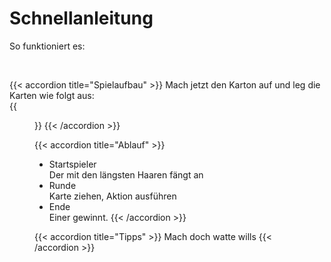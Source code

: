 # Schnellanleitung

So funktioniert es:



<br>

{{< accordion title="Spielaufbau" >}}
Mach jetzt den Karton auf und leg die Karten wie folgt aus: <br>
{{<figure src="https://brettimkopf.github.io/Kacken-auf-Wacken/images/Spielfeld.png" alt="Spielfeld" position="center" style="border-radius: 800px;" >}}
{{< /accordion >}}

{{< accordion title="Ablauf" >}}
- Startspieler <br>
Der mit den längsten Haaren fängt an <br>
- Runde <br>
Karte ziehen, Aktion ausführen <br>
- Ende <br>
Einer gewinnt.
{{< /accordion >}}

{{< accordion title="Tipps" >}}
Mach doch watte wills
{{< /accordion >}}

